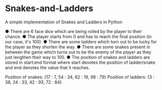 # Snakes-and-Ladders
A simple implementation of Snakes and Ladders in Python

● There are 6 face dice which are being rolled by the player to their
chance.
● The player starts from 0 and has to reach the final position (in our case,
  it's 100).
● There are some ladders which turn out to be lucky for the player as
  they shorten the way.
● There are some snakes present in between the game which turns out
  to be the enemy of the player as they just lengthen their way to 100.
● The position of snakes and ladders are stored in start:end format
  where start denotes the position of ladder/snake and end denotes the
  value that it reaches.
  
Position of snakes: {17 : 7, 54 : 34, 62 : 19, 98 : 79}
Position of ladders: {3 : 38, 24 : 33, 42 : 93, 72 : 84}
